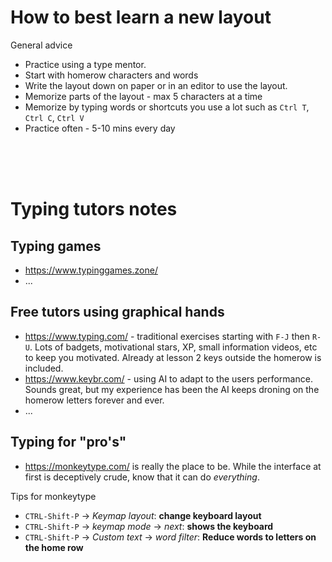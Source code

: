 # How to best learn a new layout 


General advice
* Practice using a type mentor. 
* Start with homerow characters and words
* Write the layout down on paper or in an editor to use the layout. 
* Memorize parts of the layout - max 5 characters at a time 
* Memorize by typing words or shortcuts you use a lot such as `Ctrl T`, `Ctrl C`, `Ctrl V` 
* Practice often - 5-10 mins every day


<br>
<br>
<br>

# Typing tutors notes


## Typing games

* https://www.typinggames.zone/
* ...

## Free tutors using graphical hands

* https://www.typing.com/ - traditional exercises starting with `F-J` then `R-U`. Lots of badgets, motivational stars, XP, small information videos, etc to keep you motivated. Already at lesson 2 keys  outside the homerow is included.
* https://www.keybr.com/  - using AI to adapt to the users performance. Sounds great, but my experience has been the AI keeps droning on the homerow letters forever and ever. 
* ...
  

## Typing for "pro's"

* https://monkeytype.com/ is really the place to be. While the interface at first is deceptively crude, know that it can do *everything*.

Tips for monkeytype
  * `CTRL-Shift-P` -> *Keymap layout*: **change keyboard layout**
  * `CTRL-Shift-P` -> *keymap mode* -> *next*: **shows the keyboard**
  * `CTRL-Shift-P` -> *Custom text* -> *word filter*: **Reduce words to letters on the home row**
